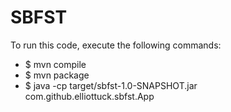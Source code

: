 # SBFST

To run this code, execute the following commands:
<ul>
   <li>$ mvn compile</li>
   <li>$ mvn package</li>
   <li>$ java -cp target/sbfst-1.0-SNAPSHOT.jar com.github.elliottuck.sbfst.App</li>
</ul>
